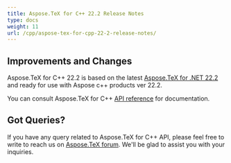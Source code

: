 ```yaml
---
title: Aspose.TeX for C++ 22.2 Release Notes
type: docs
weight: 11
url: /cpp/aspose-tex-for-cpp-22-2-release-notes/
---
```


## Improvements and Changes

Aspose.TeX for C++ 22.2  is based on the latest [Aspose.TeX for .NET 22.2](/tex/net/aspose-tex-for-net-22-2-release-notes/) and ready for use with Aspose c++ products ver 22.2.


You can consult Aspose.TeX for C++ [API reference](https://reference.aspose.com/tex/cpp/) for documentation.
 
## Got Queries?
If you have any query related to Aspose.TeX for C++ API, please feel free to write to reach us on [Aspose.TeX forum](https://forum.aspose.com/c/tex/). We'll be glad to assist you with your inquiries.

